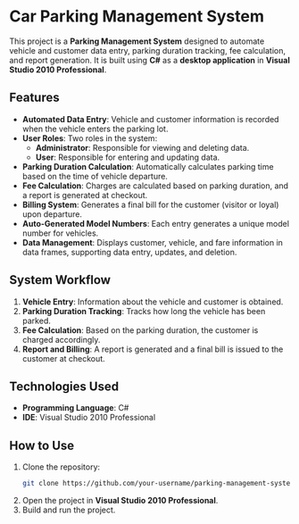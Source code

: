 # Car Parking Management System

This project is a **Parking Management System** designed to automate vehicle and customer data entry, parking duration tracking, fee calculation, and report generation. It is built using **C#** as a **desktop application** in **Visual Studio 2010 Professional**.

## Features
- **Automated Data Entry**: Vehicle and customer information is recorded when the vehicle enters the parking lot.
- **User Roles**: Two roles in the system:
  - **Administrator**: Responsible for viewing and deleting data.
  - **User**: Responsible for entering and updating data.
- **Parking Duration Calculation**: Automatically calculates parking time based on the time of vehicle departure.
- **Fee Calculation**: Charges are calculated based on parking duration, and a report is generated at checkout.
- **Billing System**: Generates a final bill for the customer (visitor or loyal) upon departure.
- **Auto-Generated Model Numbers**: Each entry generates a unique model number for vehicles.
- **Data Management**: Displays customer, vehicle, and fare information in data frames, supporting data entry, updates, and deletion.

## System Workflow
1. **Vehicle Entry**: Information about the vehicle and customer is obtained.
2. **Parking Duration Tracking**: Tracks how long the vehicle has been parked.
3. **Fee Calculation**: Based on the parking duration, the customer is charged accordingly.
4. **Report and Billing**: A report is generated and a final bill is issued to the customer at checkout.
   
## Technologies Used
- **Programming Language**: C#
- **IDE**: Visual Studio 2010 Professional

## How to Use
1. Clone the repository:
   ```bash
   git clone https://github.com/your-username/parking-management-system.git
   ```
2. Open the project in **Visual Studio 2010 Professional**.
3. Build and run the project.
